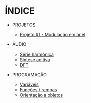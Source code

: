 # ÍNDICE

* PROJETOS
  * [Projeto #1 - Modulação em anel](projetos_synth.md)

* ÁUDIO
  * [Série harmônica](audio_serHarm.md)
  * [Síntese aditiva](audio_addSynth.md)
  * [DFT](audio_dft.md)

* PROGRAMAÇÃO
  * [Variáveis](prog_variaveis.md)
  * [Funções / rampas](prog_funcoes.md)
  * [Orientação a objetos](prog_oop.md)
